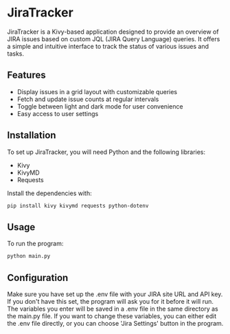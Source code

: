 # JiraTracker

JiraTracker is a Kivy-based application designed to provide an overview of JIRA issues based on custom JQL (JIRA Query
Language) queries. It offers a simple and intuitive interface to track the status of various issues and tasks.

## Features

- Display issues in a grid layout with customizable queries
- Fetch and update issue counts at regular intervals
- Toggle between light and dark mode for user convenience
- Easy access to user settings

## Installation

To set up JiraTracker, you will need Python and the following libraries:

- Kivy
- KivyMD
- Requests

Install the dependencies with:

```bash
pip install kivy kivymd requests python-dotenv
```

## Usage

To run the program:

```bash
python main.py
```


## Configuration

Make sure you have set up the .env file with your JIRA site URL and API key.
If you don't have this set, the program will ask you for it before it will run.
The variables you enter will be saved in a .env file in the same directory as the main.py file.
If you want to change these variables, you can either edit the .env file directly, or you can choose
'Jira Settings' button in the program.
